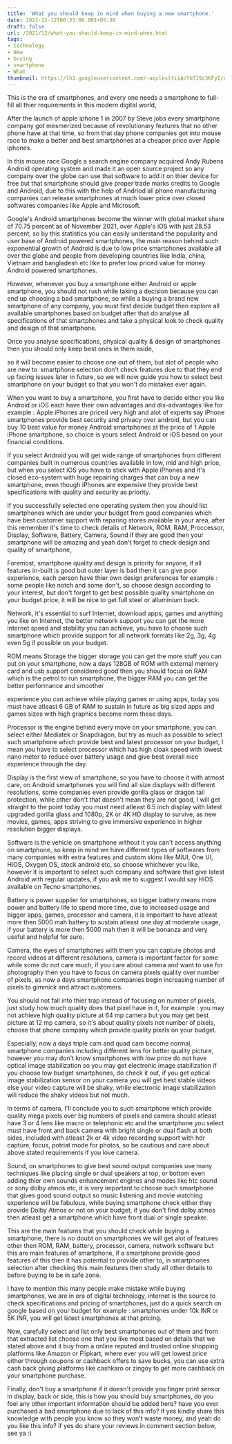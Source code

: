 ```yaml
---
title: 'What you should keep in mind when buying a new smartphone.'
date: 2021-12-12T00:33:00.001+05:30
draft: false
url: /2021/12/what-you-should-keep-in-mind-when.html
tags: 
- technology
- New
- buying
- smartphone
- What
thumbnail: https://lh3.googleusercontent.com/-aqclksltiiA/YbT19z3KFyI/AAAAAAAAH0s/FT23xe7JZ_w8rxS000bslgeGTRgbmSGkgCNcBGAsYHQ/s1600/1639249359280826-0.png
---
```


  

This is the era of smartphones, and every one needs a smartphone to full-fill all thier requirements in this modern digital world, 

After the launch of apple iphone 1 in 2007 by Steve jobs every smartphone company got mesmerized because of revolutionary features that no other phone have at that time, so from that day phone companies got into mouse race to make a better and best smartphones at a cheaper price over Apple iphones.

  

In this mouse race Google a search engine company acquired Andy Rubens Android operating system and made it an open source project so any company over the globe can use that software to add it on thier device for free but that smartphone should give proper trade marks credits to Google and Android, due to this with the help of Andriod all phone manufacturing companies can release smartphones at much lower price over closed softwares companies like Apple and Microsoft.

  

Google's Android smartphones become the winner with global market share of 70.75 percent as of November 2021, over Apple's iOS with just 28.53 percent, so by this statistics you can easily understand the popularity and user base of Android powered smartphones, the main reason behind such exponential growth of Android is due to low price smartphones available all over the globe and people from developing countries like India, china, Vietnam and bangladesh etc like to prefer low priced value for money Android powered smartphones.

  

However, whenever you buy a smartphone either Android or apple smartphone, you should not rush while taking a decision because you can end up choosing a bad smartphone, so while a buying a brand new smartphone of any company, you must first decide budget then explore all available smartphones based on budget after that do analyse all specifications of that smartphones and take a physical look to check quality and design of that smartphone.

  

Once you analyse specifications, physical quality & design of smartphones then you should only keep best ones in them aside,

so it will become easier to choose one out of them, but alot of people who are new to  smartphone selection don't check features due to that they end up facing issues later in future, so we will now guide you how to select best smartphone on your budget so that you won't do mistakes ever again.

  

When you want to buy a smartphone, you first have to decide either you like Android or iOS each have their own advantages and dis-advantages like for example : Apple iPhones are priced very high and alot of experts say iPhone smartphones provide best security and privacy over android, but you can buy 10 best value for money Android smartphones at the price of 1 Apple iPhone smartphone, so choice is yours select Android or iOS based on your financial conditions.

  

If you select Android you will get wide range of smartphones from different companies built in numerous countries available in low, mid and high price, but when you select iOS you have to stick with Apple iPhones and it's closed eco-system with huge repairing charges that can buy a new smartphone, even though iPhones are expensive they provide best specifications with quality and security as priority.

  

If you successfully selected one operating system then you should list smartphones which are under your budget from good companies which have best customer support with reparing stores available in your area, after this remember it's time to check details of Network, ROM, RAM, Proccessor, Display, Software, Battery, Camera, Sound if they are good then your smartphone will be amazing and yeah don't forget to check design and quality of smartphone, 

  

Foremost, smartphone quality and design is priority for anyone, if all features in-built is good but outer layer is bad then it can give poor experience, each person have thier own design preferences for example : some people like notch and some don't, so choose design according to your interest, but don't forget to get best possible quality smartphone on your budget price, it will be nice to get full steel or alluminium back.

  

Network, it's essential to surf Internet, download apps, games and anything you like on Internet, the better network support you can get the more internet speed and stability you can achieve, you have to choose such smartphone which provide support for all network formats like 2g, 3g, 4g even 5g if possible on your budget.

  

ROM means Storage the bigger storage you can get the more stuff you can put on your smartphone, now a days 128GB of ROM with external memory card and usb support considered good then you should focus on RAM which is the petrol to run smartphone, the bigger RAM you can get the better performance and smoother 

experience you can achieve while playing games or using apps, today you must have atleast 6 GB of RAM to sustain in future as big sized apps and games sizes with high graphics become norm these days.

  

Processor is the engine behind every move on your smartphone, you can select either Mediatek or Snapdragon, but try as much as possible to select such smartphone which provide best and latest processor on your budget, I mean you have to select processor which has high cloak speed with lowest nano meter to reduce over battery usage and give best overall nice experience through the day.

  

Display is the first view of smartphone, so you have to choose it with atmost care, on Android smartphones you will find all size displays with different resolutions, some companies even provide gorilla glass or dragon tail protection, while other don't that doesn't mean they are not good, I will get straight to the point today you must need atleast 6.5 inch display with latest upgraded gorilla glass and 1080p, 2K or 4K HD display to survive, as new movies, games, apps striving to give immersive experience in higher resolution bigger displays.

  

Software is the vehicle on smartphone without it you can't access anything on smartphone, so keep in mind we have different types of softwares from many companies with extra features and custom skins like MiUI, One UI, HiOS, Oxygen OS, stock android etc, so choose whichever you like, however it is important to select such company and software that give latest Android with regular updates, if you ask me to suggest I would say HiOS available on Tecno smartphones.

  

Battery is power supplier for smartphones, so bigger battery means more power and battery life to spend more time, due to increased usage and bigger apps, games, processor and camera, it is important to have atleast more then 5000 mah battery to sustain atleast one day at moderate usage, if your battery is more then 5000 mah then it will be bonanza and very useful and helpful for sure.

  

Camera, the eyes of smartphones with them you can capture photos and record videos at different resolutions, camera is important factor for some while some do not care much, if you care about camera and want to use for photography then you have to focus on camera pixels quality over number of pixels, as now a days smartphone companies begin increasing number of pixels to gimmick and attract customers.

  

You should not fall into thier trap instead of focusing on number of pixels, just study how much quality does that pixel have in it, for example : you may not achieve high quality picture at 64 mp camera but you may get best picture at 12 mp camera, so it's about quality pixels not number of pixels, choose that phone company which provide quality pixels on your budget.

  

Especially, now a days triple cam and quad cam become normal, smartphone companies including different lens for better quality picture, however you may don't know smartphones with low price do not have optical image stabilization so you may get electronic image stabilization if you choose low budget smartphones, do check it out, if you get optical image stabilization sensor on your camera you will get best stable videos else your video capture will be shaky, while electronic image stabilization will reduce the shaky videos but not much.

  

In terms of camera, I'll conclude you to such smartphone which provide quality mega pixels over big numbers of pixels and camera should atleast have 3 or 4 lens like macro or telephonic etc and the smartphone you select must have front and back camera with bright single or dual flash at both sides, included with atleast 2k or 4k video recording support with hdr capture, focus, potriat mode for photos, so be cautious and care about above stated requirements if you love camera.

  

Sound, on smartphones to give best sound output companies use many techniques like placing single or dual speakers at top, or bottom even adding thier own sounds enhancement engines and modes like htc sound or sony dolby atmos etc, it is very important to choose such smartphone that gives good sound output so music listening and movie watching experience will be fabulous, while buying smartphone check either they provide Dolby Atmos or not on your budget, if you don't find dolby atmos then atleast get a smartphone which have front dual or single speaker.

  

This are the main features that you should check while buying a smartphone, there is no doubt on smartphones we will get alot of features other then ROM, RAM, battery, processor, camera, network software but this are main features of smartphone, if a smartphone provide good features of this then it has potential to provide other to, in smartphones selection after checking this main features then study all other details to before buying to be in safe zone.

  

I have to mention this many people make mistake while buying smartphones, we are in era of digital technology, internet is the source to check specifications and pricing of smartphones, just do a quick search on google based on your budget for example : smartphones under 10k INR or 5K INR, you will get latest smartphones at that pricing.

  

Now, carefully select and list only best smartphones out of them and from that extracted list choose one that you like most based on details that we stated above and it buy from a online reputed and trusted online shopping platforms like Amazon or Flipkart, where ever you will get lowest price either through coupons or cashback offers to save bucks, you can use extra cash back giving platforms like cashkaro or zingoy to get more cashback on your smartphone purchase.

  

Finally, don't buy a smartphone if it doesn't provide you finger print sensor in display, back or side, this is how you should buy smartphones, do you feel any other important information should be added here? have you ever purchased a bad smartphone due to lack of this info? if yes kindly share this knowledge with people you know so they won't waste money, and yeah do you like this info? if yes do share your reviews in comment section below, see ya :)